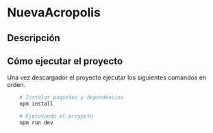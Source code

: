 # NuevaAcropolis

## Descripción

## Cómo ejecutar el proyecto 

Una vez descargador el proyecto ejecutar los siguientes comandos en orden.

```bash
    # Instalar paquetes y dependencias
    npm install

    # Ejecutando el proyecto
    npm run dev
```


